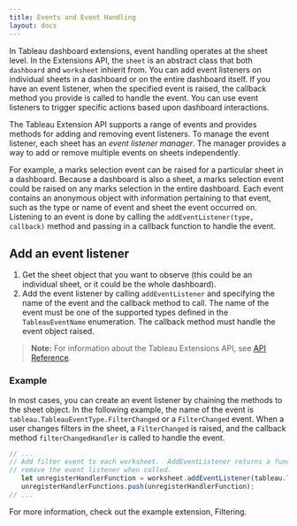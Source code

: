 ```yaml
---
title: Events and Event Handling
layout: docs
---
```


In Tableau dashboard extensions, event handling operates at the sheet level. In the Extensions API, the `sheet` is an abstract class that both `dashboard` and `worksheet` inhierit from. You can add event listeners on individual sheets in a dashboard or on the entire dashboard itself. If you have an event listener, when the specified event is raised, the callback method you provide is called to handle the event. You can use event listeners to trigger specific actions based upon dashboard interactions. 

The Tableau Extension API supports a range of events and provides methods for adding and removing event listeners. To manage the event listener, each sheet has an *event listener manager*. The manager provides a way to add or remove multiple events on sheets independently. 

For example, a marks selection event can be raised for a particular sheet in a dashboard. Because a dashboard is also a sheet, a marks selection event could be raised on  any marks selection in the entire dashboard. Each event contains an anonymous object with information pertaining to that event, such as the type or name of event and sheet the event occurred on.
Listening to an event is done by calling the `addEventListener(type, callback)` method and passing in a callback function to handle the event. 

## Add an event listener  

1. Get the sheet object that you want to observe (this could be an individual sheet, or it could be the whole dashboard). 
2. Add the event listener by calling `addEventListener` and specifying the name of the event and the callback method to call. The name of the event must be one of the supported types defined in the `TableauEventName` enumeration. The callback method must handle the event object raised.


> **Note:** For information about the Tableau Extensions API, see <a href="{{ site.baseurl }}/docs/index.html" target="_blank">API Reference</a>. 


### Example 

In most cases, you can create an event listener by chaining the methods to the sheet object. In the following example, the name of the event is `tableau.TableauEventType.FilterChanged` or a `FilterChanged` event. When a user changes filters in the sheet, a `FilterChanged` is raised, and the callback method `filterChangedHandler` is called to handle the event. 

```javascript   
// ...
// Add filter event to each worksheet.  AddEventListener returns a function that will
// remove the event listener when called.
   let unregisterHandlerFunction = worksheet.addEventListener(tableau.TableauEventType.FilterChanged, filterChangedHandler);
   unregisterHandlerFunctions.push(unregisterHandlerFunction);
// ...
```  

For more information, check out the example extension, Filtering.
